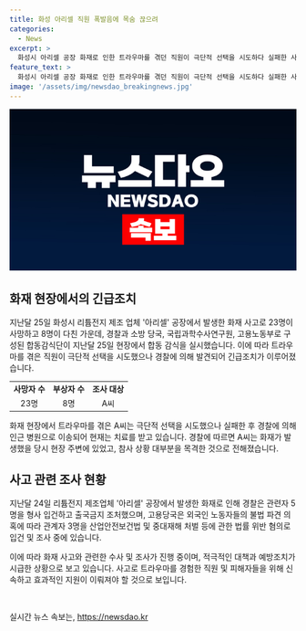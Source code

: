 ```yaml
---
title: 화성 아리셀 직원 폭발음에 목숨 끊으려
categories:
  - News
excerpt: >
  화성시 아리셀 공장 화재로 인한 트라우마를 겪던 직원이 극단적 선택을 시도하다 실패한 사실이 확인됐다. 지난달 25일 합동 감식단이 현장을 조사한 가운데, 사건 당시 목격한 직원 A씨가 힘들다며 극단적 선택 시도 후 실패하고 경찰에 발견됐다. 화재로 23명 사망, 8명 부상을 입힌 아리셀 관계자와 인력 파견업체 관계자 등 5명이 형사 입건됐고, 고용당국은 외국인 노동자 불법 파견 의혹으로 관계자 3명을 입건 중이다. A씨에게는 사건과 무관한 조사 대상이 아니었음이 확인됐다. (150자)
feature_text: >
  화성시 아리셀 공장 화재로 인한 트라우마를 겪던 직원이 극단적 선택을 시도하다 실패한 사실이 확인됐다. 지난달 25일 합동 감식단이 현장을 조사한 가운데, 사건 당시 목격한 직원 A씨가 힘들다며 극단적 선택 시도 후 실패하고 경찰에 발견됐다. 화재로 23명 사망, 8명 부상을 입힌 아리셀 관계자와 인력 파견업체 관계자 등 5명이 형사 입건됐고, 고용당국은 외국인 노동자 불법 파견 의혹으로 관계자 3명을 입건 중이다. A씨에게는 사건과 무관한 조사 대상이 아니었음이 확인됐다. (150자)
image: '/assets/img/newsdao_breakingnews.jpg'
---
```


<p><img src="/assets/img/newsdao_breakingnews.jpg" alt="ranknews 속보" /></p>

<h2 data-ke-size="size26">화재 현장에서의 긴급조치</h2>

<p data-ke-size="size16">지난달 25일 화성시 리튬전지 제조 업체 '아리셀' 공장에서 발생한 화재 사고로 23명이 사망하고 8명이 다친 가운데, 경찰과 소방 당국, 국립과학수사연구원, 고용노동부로 구성된 합동감식단이 지난달 25일 현장에서 합동 감식을 실시했습니다. 이에 따라 트라우마를 겪은 직원이 극단적 선택을 시도했으나 경찰에 의해 발견되어 긴급조치가 이루어졌습니다.</p>

<table>
  <tbody>
    <tr>
      <td style="text-align: center; height: 17px;"><b>사망자 수</b></td>
      <td style="text-align: center; height: 17px;"><b>부상자 수</b></td>
      <td style="text-align: center; height: 17px;"><b>조사 대상</b></td>
    </tr>
    <tr>
      <td style="text-align: center; height: 17px;">23명</td>
      <td style="text-align: center; height: 17px;">8명</td>
      <td style="text-align: center; height: 17px;">A씨</td>
    </tr>
  </tbody>
</table>

<p data-ke-size="size16">화재 현장에서 트라우마를 겪은 A씨는 극단적 선택을 시도했으나 실패한 후 경찰에 의해 인근 병원으로 이송되어 현재는 치료를 받고 있습니다. 경찰에 따르면 A씨는 화재가 발생했을 당시 현장 주변에 있었고, 참사 상황 대부분을 목격한 것으로 전해졌습니다.</p>

<h2 data-ke-size="size26">사고 관련 조사 현황</h2>

<p data-ke-size="size16">지난달 24일 리튬전지 제조업체 '아리셀' 공장에서 발생한 화재로 인해 경찰은 관련자 5명을 형사 입건하고 출국금지 조처했으며, 고용당국은 외국인 노동자들의 불법 파견 의혹에 따라 관계자 3명을 산업안전보건법 및 중대재해 처벌 등에 관한 법률 위반 혐의로 입건 및 조사 중에 있습니다.</p>

<p data-ke-size="size16">이에 따라 화재 사고와 관련한 수사 및 조사가 진행 중이며, 적극적인 대책과 예방조치가 시급한 상황으로 보고 있습니다. 사고로 트라우마를 경험한 직원 및 피해자들을 위해 신속하고 효과적인 지원이 이뤄져야 할 것으로 보입니다.</p>

<p data-ke-size="size16">&nbsp;</p>
실시간 뉴스 속보는, <a href="https://newsdao.kr" rel="dofollow">https://newsdao.kr</a>


